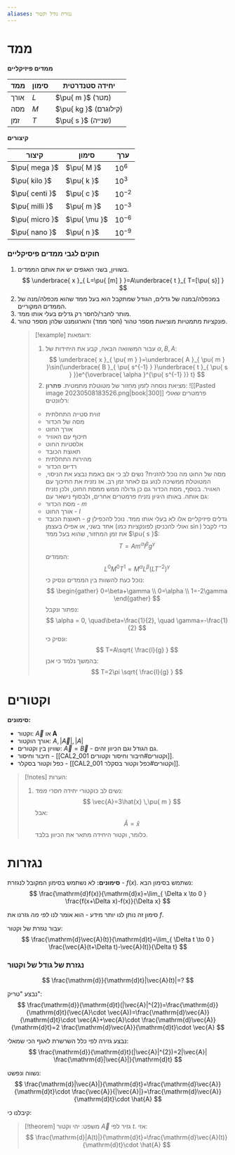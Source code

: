 ```yaml
---
aliases: נגזרת גודל וקטור
---
```


# ממד

**ממדים פיזיקליים**

ממד | סימון | יחידה סטנדרטית
-|-|-
אורך | $L$ | $\pu{ m }$ (מטר)
מסה | $M$ | $\pu{ kg }$ (קילוגרם)
זמן | $T$ |$\pu{ s }$ (שנייה)

**קיצורים**

קיצור | סימון | ערך
-|-|-
$\pu{ mega }$ | $\pu{ M }$ | $10^{6}$
$\pu{ kilo }$ | $\pu{ k }$ | $10^{3}$
$\pu{ centi }$ | $\pu{ c }$ | $10^{-2}$
$\pu{ milli }$ | $\pu{ m }$ | $10^{-3}$
$\pu{ micro }$ | $\pu{ \mu }$ |$10^{-6}$
$\pu{ nano }$ | $\pu{ n }$ | $10^{-9}$


### חוקים לגבי ממדים פיסיקליים
1. בשוויון, בשני האגפים יש את אותם הממדים.
	$$
	\underbrace{ x }_{ L=\pu{ [m] } }=A\underbrace{ t }_{ T=[\pu{ s}] }
	$$
2. במכפלה/במנה של גדלים, הגודל שמתקבל הוא בעל ממד שהוא מכפלה/מנה של הממדים המקוריים.
3. מותר לחבר/לחסר רק גדלים בעלי אותו ממד.
4. פונקציות מתמטיות מוציאות מספר טהור (חסר ממד) והארגומנט שלהן מספר טהור.
	>[!example] דוגמאות:
	>1. עבור המשוואה הבאה, קבע את היחידות  של $\alpha,B,A$:
	>	$$
	>	\underbrace{ x }_{ \pu{ m } }=\underbrace{ A }_{ \pu{ m } }\sin(\underbrace{ B }_{ \pu{ s^{-1} } }\underbrace{ t }_{ \pu{ s } })e^{\overbrace{ \alpha }^{\pu{ s^{-1} }} t}
	>	$$
	>2. מציאת נוסחה לזמן מחזור של מטוטלת מתמטית.
	>	**פתרון**:
	>	![[Pasted image 20230508183526.png|book|300]]
	>	פרמטרים שאולי רלוונטים:
	>	- זווית סטייה התחלתית
	>	- מסה של הכדור
	>	- אורך החוט
	>	- חיכוף עם האוויר
	>	- אלסטיות החוט
	>	- תאוצת הכובד
	>	- מהירות התחלתית
	>	- רדיוס הכדור
	>	- מסה של החוט
	> 	מה נוכל להזניח?
	> 	נשים לב כי אם באמת נבצע את הניסוי, המטוטלת ממשיכה לנוע גם לאחר זמן רב. אז נזניח את החיכוך עם האוויר. בנוסף, מסת הכדור גם כן גדולה ממש ממסת החוט, ולכן נזניח גם אותה. באותו היגיון נזניח פרמטרים אחרים, ולבסוף נישאר עם:
	> 	- מסת הכדור - $m$
	> 	- אורך החוט - $l$
	> 	- תאוצת הכובד - $g$
	> 	גדלים פיזיקליים אלו לא בעלי אותו ממד. נוכל להכפילן אחד בשני, או אפילו בעצמן (ואולי להכניסן לפונקציות כמו $\sin$) כדי לקבל את זמן המחזור, שהוא בעל ממד $\pu{ s }$:
	> 	$$
	>	T=Am^{\alpha}l^{\beta}g^{\gamma}
	>	$$
	> 	הממדים:
	> 	$$
	>	L^{0}M^{0}T^{1}=M^{\alpha}L^{\beta}(LT^{-2})^{\gamma}
	>	$$
	> 	נוכל כעת להשוות בין הממדים ונסיק כי:
	> 	$$
	>	\begin{gather}
	> 	0=\beta+\gamma \\
	> 	0=\alpha \\
	> 	1=-2\gamma
	> 	\end{gather}
	>	$$
	>	נפתור ונקבל:
	>	$$
	>	\alpha = 0, \quad\beta=\frac{1}{2}, \quad \gamma=-\frac{1}{2}
	>	$$
	>	ונסיק כי:
	>	$$
	>	T=A\sqrt{ \frac{l}{g} }
	>	$$
	>	בהמשך נלמד כי אכן:
	>	$$
	>	T=2\pi \sqrt{ \frac{l}{g} }
	>	$$


# וקטורים
**סימונים:**
- וקטור: $\vec{A}$ או $\mathbf{A}$
- אורך הוקטור: $A, |\vec{A}|, |A|$
- שוויון בין וקטורים: $\vec{A}=\vec{B}$ - גם הגודל וגם הכיוון זהים.
- חיבור וחיסור - [[CAL2_001 וקטורים#חיבור וחיסור וקטורים]].
- כפל וקטור בסקלר - [[CAL2_001 וקטורים#כפל וקטור בסקלר]].


> [!notes] הערות:
> 1. נשים לב כוקטורי יחידה *חסרי ממד*:
>	$$
>	\vec{A}=3\hat{x} \,\pu{ m }
>	$$
>	אבל:
>	$$
>	\hat{A}=\hat{x}
>	$$
>	כלומר, וקטור היחידה מתאר את הכיוון בלבד.

# נגזרות
**סימונים:**
לא נשתמש בסימון המקובל לנגזרת - $f(x)$. נשתמש בסימון הבא:
$$
\frac{\mathrm{d}f(x)}{\mathrm{d}x}=\lim_{ \Delta x \to 0 } \frac{f(x+\Delta x)-f(x)}{\Delta x}
$$

סימון זה נותן לנו יותר מידע - הוא אומר לנו *לפי מה* גזרנו את $f$.

עבור נגזרת של וקטור:
$$
\frac{\mathrm{d}\vec{A}(t)}{\mathrm{d}t}=\lim_{ \Delta t \to 0 } \frac{\vec{A}(t+\Delta t)-\vec{A}(t)}{\Delta t} 
$$

### נגזרת של גודל של וקטור

$$
\frac{\mathrm{d}}{\mathrm{d}t}|\vec{A}(t)|=?
$$

נבצע "טריק":
$$
\frac{\mathrm{d}}{\mathrm{d}t}(|\vec{A}|^{2})=\frac{\mathrm{d}}{\mathrm{d}t}(\vec{A}\cdot \vec{A})=\frac{\mathrm{d}\vec{A}}{\mathrm{d}t}\cdot \vec{A}+\vec{A}\cdot \frac{\mathrm{d}\vec{A}}{\mathrm{d}t}=2 \frac{\mathrm{d}\vec{A}}{\mathrm{d}t}\cdot \vec{A}
$$

נבצע גזירה לפי כלל השרשרת לאגף הכי שמאלי:
$$
\frac{\mathrm{d}}{\mathrm{d}t}(|\vec{A}|^{2})=2|\vec{A}| \frac{\mathrm{d}|\vec{A}|}{\mathrm{d}t}
$$

נשווה ונפשט:
$$
\frac{\mathrm{d}|\vec{A}|}{\mathrm{d}t}=\frac{\mathrm{d}\vec{A}}{\mathrm{d}t}\cdot \frac{\vec{A}}{|\vec{A}|}=\frac{\mathrm{d}\vec{A}}{\mathrm{d}t}\cdot  \hat{A}
$$

קיבלנו כי:
>[!theorem] משפט:
> יהי וקטור $\vec{A}$ גזיר לפי $t$. אזי:
> $$
> \frac{\mathrm{d}|A(t)|}{\mathrm{d}t}=\frac{\mathrm{d}\vec{A}(t)}{\mathrm{d}t}\cdot  \hat{A}
> $$


